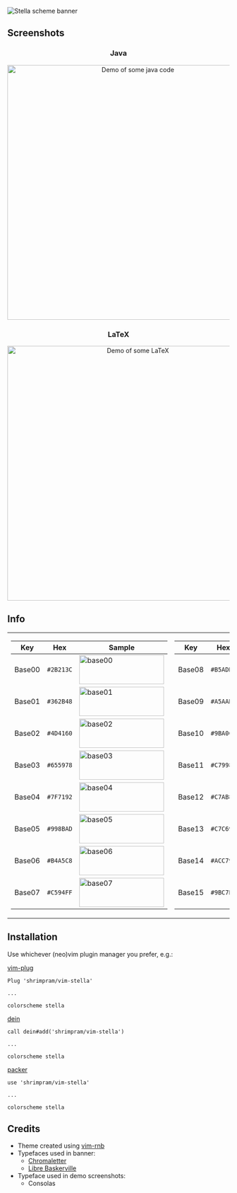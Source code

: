 ![Stella scheme banner](../images/banner.jpg?raw=true)


## Screenshots
<h3 align="center">Java</h3>
<p align="center">
    <img src="../images/demo-java.png?raw=true" alt="Demo of some java code" height="576"/>
</p>

<h3 align="center">LaTeX</h3>
<p align="center">
    <img src="../images/demo-tex.png?raw=true" alt="Demo of some LaTeX" height="576"/>
</p>


## Info

<table>
<tr><td>

| Key    | Hex       | Sample                                                                         |
|--------|-----------|--------------------------------------------------------------------------------|
| Base00 | `#2B213C` | <img src="../images/base00.png?raw=true" alt="base00" width="192" height="66"> |
| Base01 | `#362B48` | <img src="../images/base01.png?raw=true" alt="base01" width="192" height="66"> |
| Base02 | `#4D4160` | <img src="../images/base02.png?raw=true" alt="base02" width="192" height="66"> |
| Base03 | `#655978` | <img src="../images/base03.png?raw=true" alt="base03" width="192" height="66"> |
| Base04 | `#7F7192` | <img src="../images/base04.png?raw=true" alt="base04" width="192" height="66"> |
| Base05 | `#998BAD` | <img src="../images/base05.png?raw=true" alt="base05" width="192" height="66"> |
| Base06 | `#B4A5C8` | <img src="../images/base06.png?raw=true" alt="base06" width="192" height="66"> |
| Base07 | `#C594FF` | <img src="../images/base07.png?raw=true" alt="base07" width="192" height="66"> |

</td><td>

| Key    | Hex       | Sample                                                                         |
|--------|-----------|--------------------------------------------------------------------------------|
| Base08 | `#B5ADDE` | <img src="../images/base08.png?raw=true" alt="base08" width="192" height="66"> |
| Base09 | `#A5AAD4` | <img src="../images/base09.png?raw=true" alt="base09" width="192" height="66"> |
| Base10 | `#9BA0C7` | <img src="../images/base10.png?raw=true" alt="base10" width="192" height="66"> |
| Base11 | `#C79987` | <img src="../images/base11.png?raw=true" alt="base11" width="192" height="66"> |
| Base12 | `#C7AB87` | <img src="../images/base12.png?raw=true" alt="base12" width="192" height="66"> |
| Base13 | `#C7C691` | <img src="../images/base13.png?raw=true" alt="base13" width="192" height="66"> |
| Base14 | `#ACC79B` | <img src="../images/base14.png?raw=true" alt="base14" width="192" height="66"> |
| Base15 | `#9BC7BF` | <img src="../images/base15.png?raw=true" alt="base15" width="192" height="66"> |

</td></tr> </table>


## Installation
Use whichever (neo)vim plugin manager you prefer, e.g.:

[vim-plug](https://github.com/junegunn/vim-plug)
```vim
Plug 'shrimpram/vim-stella'

...

colorscheme stella
```

[dein](https://github.com/shougo/dein.vim)
```vim
call dein#add('shrimpram/vim-stella')

...

colorscheme stella
```
[packer](https://github.com/wbthomason/packer.nvim)
```vim
use 'shrimpram/vim-stella'

...

colorscheme stella
```


## Credits
* Theme created using [vim-rnb](https://github.com/romainl/vim-rnb)
* Typefaces used in banner:
    - [Chromaletter](http://www.losttype.com/font/?name=chromaletter)
    - [Libre Baskerville](https://fonts.google.com/specimen/Libre+Baskerville)
* Typeface used in demo screenshots:
    - Consolas
